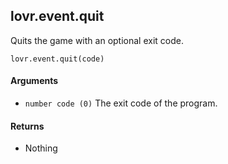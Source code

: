 lovr.event.quit
---

Quits the game with an optional exit code.

    lovr.event.quit(code)

#### Arguments

- `number code (0)` The exit code of the program.

#### Returns

- Nothing
